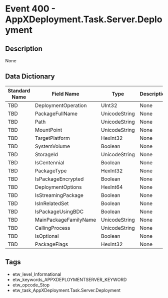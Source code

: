 # Event 400 - AppXDeployment.Task.Server.Deployment

## Description
None

## Data Dictionary
|Standard Name|Field Name|Type|Description|Sample Value|
|---|---|---|---|---|
|TBD|DeploymentOperation|UInt32|None|`None`|
|TBD|PackageFullName|UnicodeString|None|`None`|
|TBD|Path|UnicodeString|None|`None`|
|TBD|MountPoint|UnicodeString|None|`None`|
|TBD|TargetPlatform|HexInt32|None|`None`|
|TBD|SystemVolume|Boolean|None|`None`|
|TBD|StorageId|UnicodeString|None|`None`|
|TBD|IsCentennial|Boolean|None|`None`|
|TBD|PackageType|HexInt32|None|`None`|
|TBD|IsPackageEncrypted|Boolean|None|`None`|
|TBD|DeploymentOptions|HexInt64|None|`None`|
|TBD|IsStreamingPackage|Boolean|None|`None`|
|TBD|IsInRelatedSet|Boolean|None|`None`|
|TBD|IsPackageUsingBDC|Boolean|None|`None`|
|TBD|MainPackageFamilyName|UnicodeString|None|`None`|
|TBD|CallingProcess|UnicodeString|None|`None`|
|TBD|IsOptional|Boolean|None|`None`|
|TBD|PackageFlags|HexInt32|None|`None`|

## Tags
* etw_level_Informational
* etw_keywords_APPXDEPLOYMENTSERVER_KEYWORD
* etw_opcode_Stop
* etw_task_AppXDeployment.Task.Server.Deployment